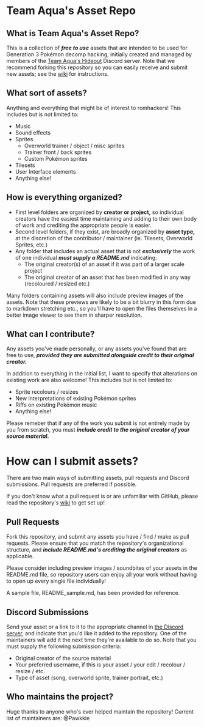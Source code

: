 # Team Aqua's Asset Repo

## What is Team Aqua's Asset Repo?

This is a collection of **_free to use_** assets that are intended to be used for Generation 3 Pokémon decomp hacking, initially created and managed by members of the [Team Aqua's Hideout](https://discord.gg/sNNCZxcXnA) Discord server. Note that we recommend forking this repository so you can easily receive and submit new assets; see the [wiki](https://github.com/Pawkkie/Team-Aquas-Asset-Repo/wiki) for instructions.

## What sort of assets?
Anything and everything that might be of interest to romhackers! This includes but is not limited to:
- Music
- Sound effects
- Sprites
    - Overworld trainer / object / misc sprites
    - Trainer front / back sprites
    - Custom Pokémon sprites
- Tilesets
- User Interface elements
- Anything else!

## How is everything organized?
- First level folders are organized by **creator or project,** so individual creators have the easiest time maintaining and adding to their own body of work and crediting the appropriate people is easier.
- Second level folders, if they exist, are broadly organized by **asset type,** at the discretion of the contributor / maintainer (ie. Tilesets, Overworld Sprites, etc.)
- Any folder that includes an actual asset that is not **_exclusively_** the work of one individual **_must supply a README.md_** indicating:
    - The original creator(s) of an asset if it was part of a larger scale project
    - The original creator of an asset that has been modified in any way (recoloured / resized etc.)

Many folders containing assets will also include preview images of the assets. Note that these previews are likely to be a bit blurry in this form due to markdown stretching etc., so you'll have to open the files themselves in a better image viewer to see them in sharper resolution.

## What can I contribute?
Any assets you've made personally, or any assets you've found that are free to use, **_provided they are submitted alongside credit to their original creator._**

In addition to everything in the initial list, I want to specify that alterations on existing work are also welcome! This includes but is not limited to:
- Sprite recolours / resizes
- New interpretations of existing Pokémon sprites
- Riffs on existing Pokémon music
- Anything else!

Please remeber that if any of the work you submit is not entirely made by you from scratch, you must **_include credit to the original creator of your source material._**

# How can I submit assets?
There are two main ways of submitting assets, pull requests and Discord submissions. Pull requests are preferred if possible.

If you don't know what a pull request is or are unfamiliar with GitHub, please read the repository's [wiki](https://github.com/Pawkkie/Team-Aquas-Asset-Repo/wiki) to get set up!

## Pull Requests
Fork this repository, and submit any assets you have / find / make as pull requests. Please ensure that you match the repository's organizational structure, and **_include README.md's crediting the original creators_** as applicable.

Please consider including preview images / soundbites of your assets in the README.md file, so repository users can enjoy all your work without having to open up every single file individually! 

A sample file, README_sample.md, has been provided for reference.

## Discord Submissions
Send your asset or a link to it to the appropriate channel in [the Discord server](https://discord.gg/sNNCZxcXnA), and indicate that you'd like it added to the repository. One of the maintainers will add it the next time they're available to do so. Note that you must supply the following submission criteria:
- Original creator of the source material
- Your preferred username, if this is your asset / your edit / recolour / resize / etc.
- Type of asset (song, overworld sprite, trainer portrait, etc.)

## Who maintains the project?
Huge thanks to anyone who's ever helped maintain the repository! Current list of maintainers are:
@Pawkkie
